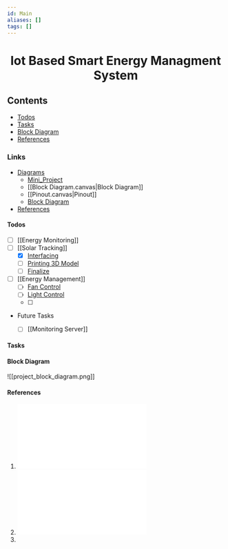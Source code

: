 ```yaml
---
id: Main
aliases: []
tags: []
---
```

<h1 align="center" >Iot Based Smart Energy Managment System</h1>




## Contents
<!--toc:start-->
  - [Todos](#todos)
  - [Tasks](#tasks)
  - [Block Diagram](#block-diagram)
  - [References](#references)
<!--toc:end-->




### Links 

- [Diagrams]()
	- [Mini_Project](Mini_Project.canvas)
	- [[Block Diagram.canvas|Block Diagram]]
	- [[Pinout.canvas|Pinout]]
	- [Block Diagram](#block%20diagram)
- [References](#references)

#### Todos

- [ ] [[Energy Monitoring]] 
- [ ] [[Solar Tracking]]
	- [x] [Interfacing]()
	- [ ] [Printing 3D Model]()
	- [ ] [Finalize]()

- [ ] [[Energy Management]]
    - [ ] [Fan Control]()
    - [ ] [Light Control]()
    - [ ] 
 - Future Tasks
	- [ ] [[Monitoring Server]]



#### Tasks





#### Block Diagram


![[project_block_diagram.png]]

#### References
1. ![17_SI_10_CSDRA2020](17_SI_10_CSDRA2020.pdf)
2. ![Solar Trackng System](Solar%20Trackng%20System.pdf)
3. 
